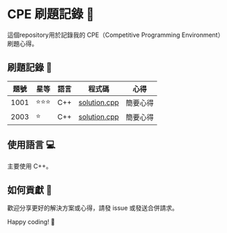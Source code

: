 # CPE 刷題記錄 🚀

這個repository用於記錄我的 CPE（Competitive Programming Environment）刷題心得。

## 刷題記錄 📝

| 題號 | 星等 | 語言 | 程式碼 | 心得 |
|------|--------|------|--------|------|
| 1001 | ⭐⭐⭐ | C++ | [solution.cpp](1001/solution.cpp) | 簡要心得 |
| 2003 | ⭐ | C++ | [solution.cpp](2003/solution.cpp) | 簡要心得 |

## 使用語言 💻

主要使用 C++。

## 如何貢獻 🤝

歡迎分享更好的解決方案或心得，請發 issue 或發送合併請求。

Happy coding! 🎉
